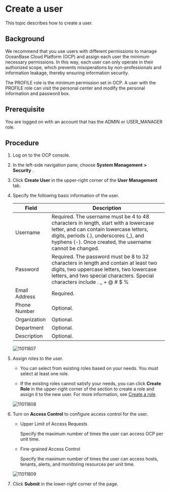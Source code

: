Create a user
==================================

This topic describes how to create a user.

Background
-------------------------------

We recommend that you use users with different permissions to manage OceanBase Cloud Platform (OCP) and assign each user the minimum necessary permissions. In this way, each user can only operate in their authorized scope, which prevents misoperations by non-professionals and information leakage, thereby ensuring information security.

The PROFILE role is the minimum permission set in OCP. A user with the PROFILE role can visit the personal center and modify the personal information and password box.

**Prerequisite**
-------------------------------------

You are logged on with an account that has the ADMIN or USER_MANAGER role.

**Procedure**
----------------------------------

1. Log on to the OCP console.



2. In the left-side navigation pane, choose **System Management** **\>** **Security** .



3. Click **Create User** in the upper-right corner of the **User Management** tab.



4. Specify the following basic information of the user.



   |     Field     |                                                                                                                              Description                                                                                                                               |
   |---------------|------------------------------------------------------------------------------------------------------------------------------------------------------------------------------------------------------------------------------------------------------------------------|
   | Username      | Required.  The username must be 4 to 48 characters in length, start with a lowercase letter, and can contain lowercase letters, digits, periods (.), underscores (_), and hyphens (-).   Once created, the username cannot be changed. |
   | Password      | Required.  The password must be 8 to 32 characters in length and contain at least two digits, two uppercase letters, two lowercase letters, and two special characters. Special characters include . _ + @ # $ %                                       |
   | Email Address | Required.                                                                                                                                                                                                                                                              |
   | Phone Number  | Optional.                                                                                                                                                                                                                                                              |
   | Organization  | Optional.                                                                                                                                                                                                                                                              |
   | Department    | Optional.                                                                                                                                                                                                                                                              |
   | Description   | Optional.                                                                                                                                                                                                                                                              |



   ![11011807](https://help-static-aliyun-doc.aliyuncs.com/assets/img/en-US/8839248361/p346482.png)





<!-- -->

5. Assign roles to the user.

   * You can select from existing roles based on your needs. You must select at least one role.



   * If the existing roles cannot satisfy your needs, you can click **Create Role** in the upper-right corner of the section to create a role and assign it to the new user. For more information, see [Create a role](../10.using-system-management/2.create-role.md).






   ![11011808](https://help-static-aliyun-doc.aliyuncs.com/assets/img/en-US/8839248361/p346483.png)





<!-- -->

6. Turn on **Access Control** to configure access control for the user.

   * Upper Limit of Access Requests

     Specify the maximum number of times the user can access OCP per unit time.


   * Fine-grained Access Control

     Specify the maximum number of times the user can access hosts, tenants, alerts, and monitoring resources per unit time.





   ![11011809](https://help-static-aliyun-doc.aliyuncs.com/assets/img/en-US/8839248361/p346484.png)


7. Click **Submit** in the lower-right corner of the page.





